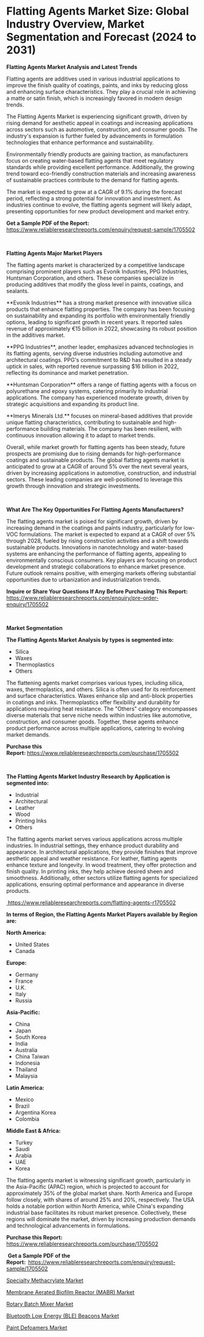 <p><h1>Flatting Agents Market Size: Global Industry Overview, Market Segmentation and Forecast (2024 to 2031)</h1></p><p><strong>Flatting Agents Market Analysis and Latest Trends</strong></p>
<p><p>Flatting agents are additives used in various industrial applications to improve the finish quality of coatings, paints, and inks by reducing gloss and enhancing surface characteristics. They play a crucial role in achieving a matte or satin finish, which is increasingly favored in modern design trends. </p><p>The Flatting Agents Market is experiencing significant growth, driven by rising demand for aesthetic appeal in coatings and increasing applications across sectors such as automotive, construction, and consumer goods. The industry's expansion is further fueled by advancements in formulation technologies that enhance performance and sustainability. </p><p>Environmentally friendly products are gaining traction, as manufacturers focus on creating water-based flatting agents that meet regulatory standards while providing excellent performance. Additionally, the growing trend toward eco-friendly construction materials and increasing awareness of sustainable practices contribute to the demand for flatting agents. </p><p>The market is expected to grow at a CAGR of 9.1% during the forecast period, reflecting a strong potential for innovation and investment. As industries continue to evolve, the flatting agents segment will likely adapt, presenting opportunities for new product development and market entry.</p></p>
<p><strong>Get a Sample PDF of the Report:&nbsp;</strong> <a href="https://www.reliableresearchreports.com/enquiry/request-sample/1705502?utm_campaign=11&utm_medium=2&utm_source=Github&utm_content=ia&utm_term=21102024&utm_id=flatting-agents">https://www.reliableresearchreports.com/enquiry/request-sample/1705502</a></p>
<p>&nbsp;</p>
<p><strong>Flatting Agents Major Market Players</strong></p>
<p><p>The flatting agents market is characterized by a competitive landscape comprising prominent players such as Evonik Industries, PPG Industries, Huntsman Corporation, and others. These companies specialize in producing additives that modify the gloss level in paints, coatings, and sealants.</p><p>**Evonik Industries** has a strong market presence with innovative silica products that enhance flatting properties. The company has been focusing on sustainability and expanding its portfolio with environmentally friendly options, leading to significant growth in recent years. It reported sales revenue of approximately €15 billion in 2022, showcasing its robust position in the additives market.</p><p>**PPG Industries**, another leader, emphasizes advanced technologies in its flatting agents, serving diverse industries including automotive and architectural coatings. PPG's commitment to R&D has resulted in a steady uptick in sales, with reported revenue surpassing $16 billion in 2022, reflecting its dominance and market penetration.</p><p>**Huntsman Corporation** offers a range of flatting agents with a focus on polyurethane and epoxy systems, catering primarily to industrial applications. The company has experienced moderate growth, driven by strategic acquisitions and expanding its product line.</p><p>**Imerys Minerals Ltd.** focuses on mineral-based additives that provide unique flatting characteristics, contributing to sustainable and high-performance building materials. The company has been resilient, with continuous innovation allowing it to adapt to market trends.</p><p>Overall, while market growth for flatting agents has been steady, future prospects are promising due to rising demands for high-performance coatings and sustainable products. The global flatting agents market is anticipated to grow at a CAGR of around 5% over the next several years, driven by increasing applications in automotive, construction, and industrial sectors. These leading companies are well-positioned to leverage this growth through innovation and strategic investments.</p></p>
<p>&nbsp;</p>
<p><strong>What Are The Key Opportunities For Flatting Agents Manufacturers?</strong></p>
<p><p>The flatting agents market is poised for significant growth, driven by increasing demand in the coatings and paints industry, particularly for low-VOC formulations. The market is expected to expand at a CAGR of over 5% through 2028, fueled by rising construction activities and a shift towards sustainable products. Innovations in nanotechnology and water-based systems are enhancing the performance of flatting agents, appealing to environmentally conscious consumers. Key players are focusing on product development and strategic collaborations to enhance market presence. Future outlook remains positive, with emerging markets offering substantial opportunities due to urbanization and industrialization trends.</p></p>
<p><strong>Inquire or Share Your Questions If Any Before Purchasing This Report:</strong> <a href="https://www.reliableresearchreports.com/enquiry/pre-order-enquiry/1705502?utm_campaign=11&utm_medium=2&utm_source=Github&utm_content=ia&utm_term=21102024&utm_id=flatting-agents">https://www.reliableresearchreports.com/enquiry/pre-order-enquiry/1705502</a></p>
<p>&nbsp;</p>
<p><strong>Market Segmentation</strong></p>
<p><strong>The Flatting Agents Market Analysis by types is segmented into:</strong></p>
<p><ul><li>Silica</li><li>Waxes</li><li>Thermoplastics</li><li>Others</li></ul></p>
<p><p>The flattening agents market comprises various types, including silica, waxes, thermoplastics, and others. Silica is often used for its reinforcement and surface characteristics. Waxes enhance slip and anti-block properties in coatings and inks. Thermoplastics offer flexibility and durability for applications requiring heat resistance. The "Others" category encompasses diverse materials that serve niche needs within industries like automotive, construction, and consumer goods. Together, these agents enhance product performance across multiple applications, catering to evolving market demands.</p></p>
<p><strong>Purchase this Report:&nbsp;</strong><a href="https://www.reliableresearchreports.com/purchase/1705502?utm_campaign=11&utm_medium=2&utm_source=Github&utm_content=ia&utm_term=21102024&utm_id=flatting-agents">https://www.reliableresearchreports.com/purchase/1705502</a></p>
<p>&nbsp;</p>
<p><strong>The Flatting Agents Market Industry Research by Application is segmented into:</strong></p>
<p><ul><li>Industrial</li><li>Architectural</li><li>Leather</li><li>Wood</li><li>Printing Inks</li><li>Others</li></ul></p>
<p><p>The flatting agents market serves various applications across multiple industries. In industrial settings, they enhance product durability and appearance. In architectural applications, they provide finishes that improve aesthetic appeal and weather resistance. For leather, flatting agents enhance texture and longevity. In wood treatment, they offer protection and finish quality. In printing inks, they help achieve desired sheen and smoothness. Additionally, other sectors utilize flatting agents for specialized applications, ensuring optimal performance and appearance in diverse products.</p></p>
<p><a href="https://www.reliableresearchreports.com/flatting-agents-r1705502?utm_campaign=11&utm_medium=2&utm_source=Github&utm_content=ia&utm_term=21102024&utm_id=flatting-agents">&nbsp;https://www.reliableresearchreports.com/flatting-agents-r1705502</a></p>
<p><strong>In terms of Region, the Flatting Agents Market Players available by Region are:</strong></p>
<p>
    <p> <strong> North America: </strong>
        <ul>
            <li>United States</li>
            <li>Canada</li>
        </ul>
        </p> 
    <p> <strong> Europe: </strong>
        <ul>
            <li>Germany</li>
            <li>France</li>
            <li>U.K.</li>
            <li>Italy</li>
            <li>Russia</li>
        </ul>
        </p> 
    <p> <strong> Asia-Pacific: </strong>
        <ul>
            <li>China</li>
            <li>Japan</li>
            <li>South Korea</li>
            <li>India</li>
            <li>Australia</li>
            <li>China Taiwan</li>
            <li>Indonesia</li>
            <li>Thailand</li>
            <li>Malaysia</li>
        </ul>
        </p> 
    <p> <strong> Latin America: </strong>
        <ul>
            <li>Mexico</li>
            <li>Brazil</li>
            <li>Argentina Korea</li>
            <li>Colombia</li>
        </ul>
        </p> 
    <p> <strong> Middle East & Africa: </strong>
        <ul>
            <li>Turkey</li>
            <li>Saudi</li>
            <li>Arabia</li>
            <li>UAE</li>
            <li>Korea</li>
        </ul>
    </p>
    </p>
<p><p>The flatting agents market is witnessing significant growth, particularly in the Asia-Pacific (APAC) region, which is projected to account for approximately 35% of the global market share. North America and Europe follow closely, with shares of around 25% and 20%, respectively. The USA holds a notable portion within North America, while China's expanding industrial base facilitates its robust market presence. Collectively, these regions will dominate the market, driven by increasing production demands and technological advancements in formulations.</p></p>
<p><strong>Purchase this Report: </strong><a href="https://www.reliableresearchreports.com/purchase/1705502?utm_campaign=11&utm_medium=2&utm_source=Github&utm_content=ia&utm_term=21102024&utm_id=flatting-agents">https://www.reliableresearchreports.com/purchase/1705502</a></p>
<p>&nbsp;<strong>Get a Sample PDF of the Report:&nbsp;&nbsp;</strong><a href="https://www.reliableresearchreports.com/enquiry/request-sample/1705502?utm_campaign=11&utm_medium=2&utm_source=Github&utm_content=ia&utm_term=21102024&utm_id=flatting-agents">https://www.reliableresearchreports.com/enquiry/request-sample/1705502</a></p>
<p><strong></strong></p>
<p><p><a href="https://github.com/NancyAlvarado586/Market-Research-Report-List-1/blob/main/specialty-methacrylate-market.md?utm_campaign=11&utm_medium=2&utm_source=Github&utm_content=ia&utm_term=21102024&utm_id=flatting-agents">Specialty Methacrylate Market</a></p><p><a href="https://www.linkedin.com/pulse/membrane-aerated-biofilm-reactor-mabr-market-research-report-vl2ff?utm_campaign=11&utm_medium=2&utm_source=Github&utm_content=ia&utm_term=21102024&utm_id=flatting-agents">Membrane Aerated Biofilm Reactor (MABR) Market</a></p><p><a href="https://issuu.com/reportprime-2/docs/rotary-batch-mixer-market-size-2030_f56f84111049b8?utm_campaign=11&utm_medium=2&utm_source=Github&utm_content=ia&utm_term=21102024&utm_id=flatting-agents">Rotary Batch Mixer Market</a></p><p><a href="https://www.linkedin.com/pulse/bluetooth-low-energy-ble-beacons-momentum-charting-138-cagr-path-vuxlf?utm_campaign=11&utm_medium=2&utm_source=Github&utm_content=ia&utm_term=21102024&utm_id=flatting-agents">Bluetooth Low Energy (BLE) Beacons Market</a></p><p><a href="https://github.com/JubayerMia832/Market-Research-Report-List-1/blob/main/paint-defoamers-market.md?utm_campaign=11&utm_medium=2&utm_source=Github&utm_content=ia&utm_term=21102024&utm_id=flatting-agents">Paint Defoamers Market</a></p></p>